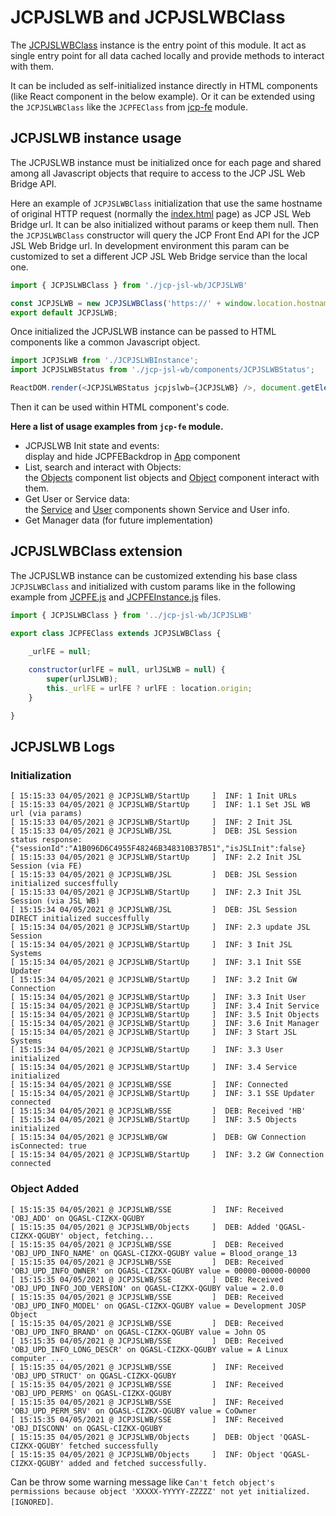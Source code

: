 # JCPJSLWB and JCPJSLWBClass

The [JCPJSLWBClass](../../src/jcp-jsl-wb/JCPJSLWB.js) instance is the entry point of this module. It act as single entry
point for all data cached locally and provide methods to interact with them.

It can be included as self-initialized instance directly in HTML components (like React component in the below example).
Or it can be extended using the
```JCPJSLWBClass``` like the ```JCPFEClass``` from [jcp-fe](../jcp-fe/README.md)
module.

## JCPJSLWB instance usage

The JCPJSLWB instance must be initialized once for each page and shared among all Javascript objects that require to
access to the JCP JSL Web Bridge API.

Here an example of ```JCPJSLWBClass``` initialization that use the same hostname of original HTTP request (normally
the [index.html](../../public/index.html)
page) as JCP JSL Web Bridge url. It can be also initialized without params or keep them null. Then
the ```JCPJSLWBClass``` constructor will query the JCP Front End API for the JCP JSL Web Bridge url. In development
environment this param can be customized to set a different JCP JSL Web Bridge service than the local one.

```javascript
import { JCPJSLWBClass } from './jcp-jsl-wb/JCPJSLWB'

const JCPJSLWB = new JCPJSLWBClass('https://' + window.location.hostname + ':9003');
export default JCPJSLWB;
```

Once initialized the JCPJSLWB instance can be passed to HTML components like a common Javascript object.

```javascript
import JCPJSLWB from './JCPJSLWBInstance';
import JCPJSLWBStatus from './jcp-jsl-wb/components/JCPJSLWBStatus';

ReactDOM.render(<JCPJSLWBStatus jcpjslwb={JCPJSLWB} />, document.getElementById(MAIN_ELEMENT));
```

Then it can be used within HTML component's code.

**Here a list of usage examples from ```jcp-fe``` module.**

* JCPJSLWB Init state and events:<br>
  display and hide JCPFEBackdrop in [App](../../src/jcp-fe/components/app/App.js) component
* List, search and interact with Objects:<br>
  the [Objects](../../src/jcp-fe/components/api-entities/Objects.js) component list objects
  and [Object](../../src/jcp-fe/components/api-entities/Object.js)
  component interact with them.
* Get User or Service data:<br>
  the [Service](../../src/jcp-fe/components/api-entities/Service.js) and
  [User](../../src/jcp-fe/components/api-entities/User.js) components shown Service and User info.
* Get Manager data (for future implementation)

## JCPJSLWBClass extension

The JCPJSLWB instance can be customized extending his base class ```JCPJSLWBClass```
and initialized with custom params like in the following example from
[JCPFE.js](../../src/jcp-fe/JCPFE.js) and [JCPFEInstance.js](../../src/JCPFEInstance.js)
files.

```javascript
import { JCPJSLWBClass } from '../jcp-jsl-wb/JCPJSLWB'

export class JCPFEClass extends JCPJSLWBClass {

    _urlFE = null;
    
    constructor(urlFE = null, urlJSLWB = null) {
        super(urlJSLWB);
        this._urlFE = urlFE ? urlFE : location.origin;
    }

}
```

## JCPJSLWB Logs

### Initialization

```
[ 15:15:33 04/05/2021 @ JCPJSLWB/StartUp     ]  INF: 1 Init URLs
[ 15:15:33 04/05/2021 @ JCPJSLWB/StartUp     ]  INF: 1.1 Set JSL WB url (via params)
[ 15:15:33 04/05/2021 @ JCPJSLWB/StartUp     ]  INF: 2 Init JSL
[ 15:15:33 04/05/2021 @ JCPJSLWB/JSL         ]  DEB: JSL Session status response: {"sessionId":"A1B096D6C4955F48246B348310B37B51","isJSLInit":false}
[ 15:15:33 04/05/2021 @ JCPJSLWB/StartUp     ]  INF: 2.2 Init JSL Session (via FE)
[ 15:15:33 04/05/2021 @ JCPJSLWB/JSL         ]  DEB: JSL Session initialized succesffully
[ 15:15:33 04/05/2021 @ JCPJSLWB/StartUp     ]  INF: 2.3 Init JSL Session (via JSL WB)
[ 15:15:34 04/05/2021 @ JCPJSLWB/JSL         ]  DEB: JSL Session DIRECT initialized succesffully
[ 15:15:34 04/05/2021 @ JCPJSLWB/StartUp     ]  INF: 2.3 update JSL Session
[ 15:15:34 04/05/2021 @ JCPJSLWB/StartUp     ]  INF: 3 Init JSL Systems
[ 15:15:34 04/05/2021 @ JCPJSLWB/StartUp     ]  INF: 3.1 Init SSE Updater
[ 15:15:34 04/05/2021 @ JCPJSLWB/StartUp     ]  INF: 3.2 Init GW Connection
[ 15:15:34 04/05/2021 @ JCPJSLWB/StartUp     ]  INF: 3.3 Init User
[ 15:15:34 04/05/2021 @ JCPJSLWB/StartUp     ]  INF: 3.4 Init Service
[ 15:15:34 04/05/2021 @ JCPJSLWB/StartUp     ]  INF: 3.5 Init Objects
[ 15:15:34 04/05/2021 @ JCPJSLWB/StartUp     ]  INF: 3.6 Init Manager
[ 15:15:34 04/05/2021 @ JCPJSLWB/StartUp     ]  INF: 3 Start JSL Systems
[ 15:15:34 04/05/2021 @ JCPJSLWB/StartUp     ]  INF: 3.3 User initialized
[ 15:15:34 04/05/2021 @ JCPJSLWB/StartUp     ]  INF: 3.4 Service initialized
[ 15:15:34 04/05/2021 @ JCPJSLWB/SSE         ]  INF: Connected
[ 15:15:34 04/05/2021 @ JCPJSLWB/StartUp     ]  INF: 3.1 SSE Updater connected
[ 15:15:34 04/05/2021 @ JCPJSLWB/SSE         ]  DEB: Received 'HB'
[ 15:15:34 04/05/2021 @ JCPJSLWB/StartUp     ]  INF: 3.5 Objects initialized
[ 15:15:34 04/05/2021 @ JCPJSLWB/GW          ]  DEB: GW Connection isConnected: true
[ 15:15:34 04/05/2021 @ JCPJSLWB/StartUp     ]  INF: 3.2 GW Connection connected
```

### Object Added

```
[ 15:15:35 04/05/2021 @ JCPJSLWB/SSE         ]  INF: Received 'OBJ_ADD' on QGASL-CIZKX-QGUBY
[ 15:15:35 04/05/2021 @ JCPJSLWB/Objects     ]  DEB: Added 'QGASL-CIZKX-QGUBY' object, fetching...
[ 15:15:35 04/05/2021 @ JCPJSLWB/SSE         ]  DEB: Received 'OBJ_UPD_INFO_NAME' on QGASL-CIZKX-QGUBY value = Blood_orange_13
[ 15:15:35 04/05/2021 @ JCPJSLWB/SSE         ]  DEB: Received 'OBJ_UPD_INFO_OWNER' on QGASL-CIZKX-QGUBY value = 00000-00000-00000
[ 15:15:35 04/05/2021 @ JCPJSLWB/SSE         ]  DEB: Received 'OBJ_UPD_INFO_JOD_VERSION' on QGASL-CIZKX-QGUBY value = 2.0.0
[ 15:15:35 04/05/2021 @ JCPJSLWB/SSE         ]  DEB: Received 'OBJ_UPD_INFO_MODEL' on QGASL-CIZKX-QGUBY value = Development JOSP Object
[ 15:15:35 04/05/2021 @ JCPJSLWB/SSE         ]  DEB: Received 'OBJ_UPD_INFO_BRAND' on QGASL-CIZKX-QGUBY value = John OS
[ 15:15:35 04/05/2021 @ JCPJSLWB/SSE         ]  DEB: Received 'OBJ_UPD_INFO_LONG_DESCR' on QGASL-CIZKX-QGUBY value = A Linux computer ...
[ 15:15:35 04/05/2021 @ JCPJSLWB/SSE         ]  INF: Received 'OBJ_UPD_STRUCT' on QGASL-CIZKX-QGUBY
[ 15:15:35 04/05/2021 @ JCPJSLWB/SSE         ]  INF: Received 'OBJ_UPD_PERMS' on QGASL-CIZKX-QGUBY
[ 15:15:35 04/05/2021 @ JCPJSLWB/SSE         ]  INF: Received 'OBJ_UPD_PERM_SRV' on QGASL-CIZKX-QGUBY value = CoOwner
[ 15:15:35 04/05/2021 @ JCPJSLWB/SSE         ]  INF: Received 'OBJ_DISCONN' on QGASL-CIZKX-QGUBY
[ 15:15:35 04/05/2021 @ JCPJSLWB/Objects     ]  DEB: Object 'QGASL-CIZKX-QGUBY' fetched successfully
[ 15:15:35 04/05/2021 @ JCPJSLWB/Objects     ]  INF: Object 'QGASL-CIZKX-QGUBY' added and fetched successfully.
```

Can be throw some warning message
like ```Can't fetch object's permissions because object 'XXXXX-YYYYY-ZZZZZ' not yet initialized. [IGNORED]```.
